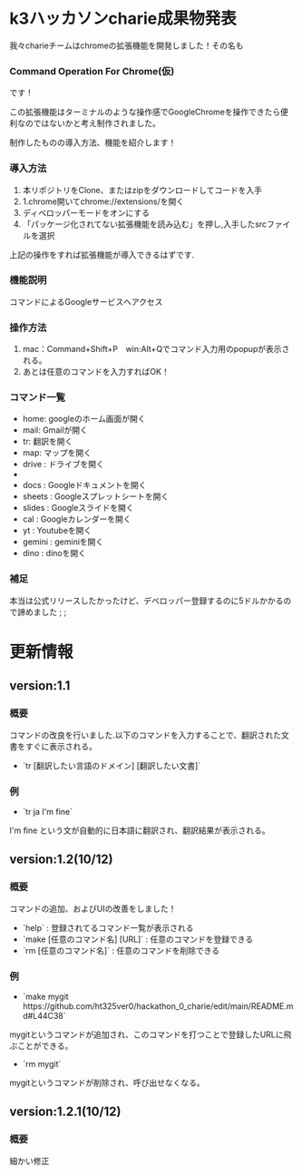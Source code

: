 <h1>k3ハッカソンcharie成果物発表</h1>
<p1>我々charieチームはchromeの拡張機能を開発しました！その名も</p1>
<h3>Command Operation For Chrome(仮)</h3>
<p1>です！</p1>

<p2>この拡張機能はターミナルのような操作感でGoogleChromeを操作できたら便利なのではないかと考え制作されました。</p2>

<p1>制作したものの導入方法、機能を紹介します！</p1>


<h3>導入方法</h3>
<ol>
  <li>本リポジトリをClone、またはzipをダウンロードしてコードを入手</li>
  <li>1.chrome開いてchrome://extensions/を開く</li>
  <li>ディベロッパーモードをオンにする</li>
  <li>「パッケージ化されてない拡張機能を読み込む」を押し,入手したsrcファイルを選択</li>
</ol>
上記の操作をすれば拡張機能が導入できるはずです.

<h3>機能説明</h3>
<p1>コマンドによるGoogleサービスへアクセス</p1>
<h3>操作方法</h3>
<ol>
  <li>mac：Command+Shift+P　win:Alt+Qでコマンド入力用のpopupが表示される。</li>
  <li>あとは任意のコマンドを入力すればOK！</li>
</ol>
<h3>コマンド一覧</h3>
<ul>
  <li>home: googleのホーム画面が開く</li>
  <li>mail: Gmailが開く</li>
  <li>tr: 翻訳を開く</li>
  <li>map: マップを開く</li>
  <li>drive : ドライブを開く<li>
  <li>docs : Googleドキュメントを開く</li>
  <li>sheets : Googleスプレットシートを開く</li>
  <li>slides : Googleスライドを開く</li>
  <li>cal : Googleカレンダーを開く</li>
  <li>yt : Youtubeを開く</li>
  <li>gemini : geminiを開く</li>
  <li>dino : dinoを開く</li>
</ul>
<h3>補足</h3>
<p1>本当は公式リリースしたかったけど、デベロッパー登録するのに5ドルかかるので諦めました ; ;</p1>

<h1>更新情報</h1>
<h2>version:1.1</h2>
<h3>概要</h3>
<p1>コマンドの改良を行いました.以下のコマンドを入力することで、翻訳された文書をすぐに表示される。</p1>
<ul>
  <li>`tr [翻訳したい言語のドメイン] [翻訳したい文書]` </li>
</ul>
<h3>例</h3>
<ul>
  <li>`tr ja I'm fine` </li>
</ul>
I'm fine という文が自動的に日本語に翻訳され、翻訳結果が表示される。

<h2>version:1.2(10/12)</h2>
<h3>概要</h3>
<p1>コマンドの追加、およびUIの改善をしました！</p1>
<ul>
  <li>`help` : 登録されてるコマンド一覧が表示される</li>
  <li>`make [任意のコマンド名] [URL]` : 任意のコマンドを登録できる</li>
  <li>`rm [任意のコマンド名]` : 任意のコマンドを削除できる</li>
</ul>
<h3>例</h3>
<ul>
  <li>`make mygit https://github.com/ht325ver0/hackathon_0_charie/edit/main/README.md#L44C38` </li>
</ul>
mygitというコマンドが追加され、このコマンドを打つことで登録したURLに飛ぶことができる。
<ul>
  <li>`rm mygit` </li>
</ul>
mygitというコマンドが削除され、呼び出せなくなる。

<h2>version:1.2.1(10/12)</h2>
<h3>概要</h3>
<p1>細かい修正</p1>


  
